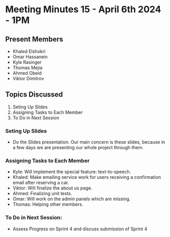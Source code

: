 # Meeting Minutes 15 - April 6th 2024 - 1PM

## Present Members
* Khaled Elshokri
* Omar Hassanein
* Kyle Rasinger
* Thomas Mejia
* Ahmed Obeid
* Viktor Dimitrov

## Topics Discussed
1. Seting Up Slides
2. Assigning Tasks to Each Member 
3. To Do in Next Session

### Seting Up Slides
* Do the Slides presentation. Our main concern is these slides, because in a few days we are presenting our whole project through them. 

### Assigning Tasks to Each Member 
* Kyle: Will implement the special feature: text-to-speech. 
* Khaled: Make emailing service work for users receiving a confirmation email after reserving a car. 
* Viktor: Will finalize the about us page.
* Ahmed: Finalizing unit tests. 
* Omar: Will work on the admin panels which are missing. 
* Thomas: Helping other members. 

### To Do in Next Session:
* Assess Progress on Sprint 4 and discuss submission of Sprint 4
